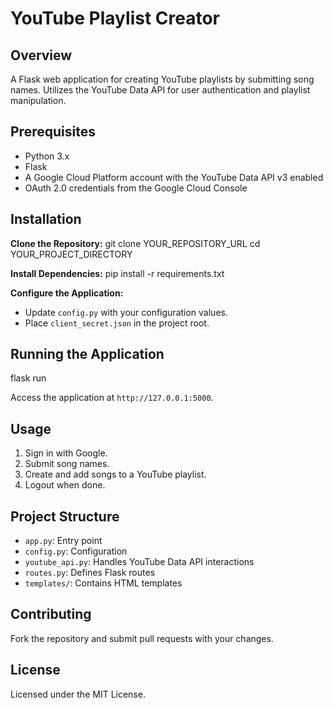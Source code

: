 # YouTube Playlist Creator

## Overview
A Flask web application for creating YouTube playlists by submitting song names. Utilizes the YouTube Data API for user authentication and playlist manipulation.

## Prerequisites
- Python 3.x
- Flask
- A Google Cloud Platform account with the YouTube Data API v3 enabled
- OAuth 2.0 credentials from the Google Cloud Console

## Installation
**Clone the Repository:**
git clone YOUR_REPOSITORY_URL
cd YOUR_PROJECT_DIRECTORY

**Install Dependencies:**
pip install -r requirements.txt


**Configure the Application:**
- Update `config.py` with your configuration values.
- Place `client_secret.json` in the project root.

## Running the Application
flask run

Access the application at `http://127.0.0.1:5000`.

## Usage
1. Sign in with Google.
2. Submit song names.
3. Create and add songs to a YouTube playlist.
4. Logout when done.

## Project Structure
- `app.py`: Entry point
- `config.py`: Configuration
- `youtube_api.py`: Handles YouTube Data API interactions
- `routes.py`: Defines Flask routes
- `templates/`: Contains HTML templates

## Contributing
Fork the repository and submit pull requests with your changes.

## License
Licensed under the MIT License.
